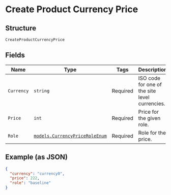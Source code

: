 
# Create Product Currency Price

## Structure

`CreateProductCurrencyPrice`

## Fields

| Name | Type | Tags | Description |
|  --- | --- | --- | --- |
| `Currency` | `string` | Required | ISO code for one of the site level currencies. |
| `Price` | `int` | Required | Price for the given role. |
| `Role` | [`models.CurrencyPriceRoleEnum`](currency-price-role-enum.md) | Required | Role for the price. |

## Example (as JSON)

```json
{
  "currency": "currency0",
  "price": 222,
  "role": "baseline"
}
```

